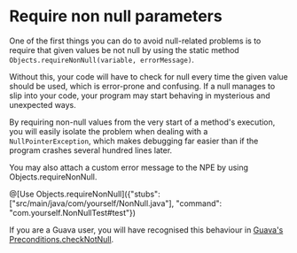 
# Require non null parameters

One of the first things you can do to avoid null-related problems is to require that given values be not null by using the static method `Objects.requireNonNull(variable, errorMessage)`.

Without this, your code will have to check for null every time the given value should be used, which is error-prone and confusing. If a null manages to slip into your code, your program may start behaving in mysterious and unexpected ways.

By requiring non-null values from the very start of a method's execution, you will easily isolate the problem when dealing with a `NullPointerException`, which makes debugging far easier than if the program crashes several hundred lines later.

You may also attach a custom error message to the NPE by using Objects.requireNonNull.

@[Use Objects.requireNonNull]({"stubs": ["src/main/java/com/yourself/NonNull.java"], "command": "com.yourself.NonNullTest#test"})

If you are a Guava user, you will have recognised this behaviour in [Guava's Preconditions.checkNotNull](http://google.github.io/guava/releases/snapshot/api/docs/com/google/common/base/Preconditions.html#checkNotNull-T-).

